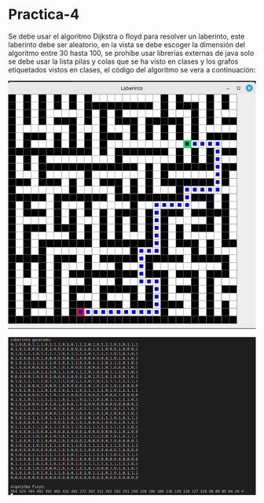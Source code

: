 # Practica-4
Se debe usar el algoritmo Dijkstra o floyd para resolver un laberinto, este laberinto debe ser aleatorio, en la vista se debe escoger la dimensión del algoritmo entre 30 hasta 100, se prohibe usar librerías externas de java solo se debe usar la lista pilas y colas que se ha visto en clases y los grafos etiquetados vistos en clases, el código del algoritmo se vera a continuación:

![laberinto 30x30](https://github.com/vivinaCordova/Practica-4/blob/main/Captura%20de%20pantalla%20de%202025-07-07%2015-44-46.png)

![consola](https://github.com/vivinaCordova/Practica-4/blob/main/Captura%20de%20pantalla%20de%202025-07-07%2015-27-46.png)
